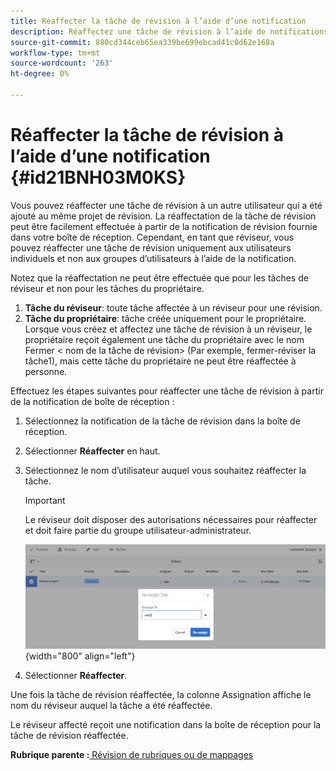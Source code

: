 ```yaml
---
title: Réaffecter la tâche de révision à l’aide d’une notification
description: Réaffectez une tâche de révision à l’aide de notifications dans AEM Guides. Découvrez comment réaffecter une tâche de réviseur à partir de la notification de boîte de réception.
source-git-commit: 880cd344ceb65ea339be699ebcad41c0d62e168a
workflow-type: tm+mt
source-wordcount: '263'
ht-degree: 0%

---
```


# Réaffecter la tâche de révision à l’aide d’une notification {#id21BNH03M0KS}

Vous pouvez réaffecter une tâche de révision à un autre utilisateur qui a été ajouté au même projet de révision. La réaffectation de la tâche de révision peut être facilement effectuée à partir de la notification de révision fournie dans votre boîte de réception. Cependant, en tant que réviseur, vous pouvez réaffecter une tâche de révision uniquement aux utilisateurs individuels et non aux groupes d’utilisateurs à l’aide de la notification.

Notez que la réaffectation ne peut être effectuée que pour les tâches de réviseur et non pour les tâches du propriétaire.

1. **Tâche du réviseur**: toute tâche affectée à un réviseur pour une révision.
1. **Tâche du propriétaire**: tâche créée uniquement pour le propriétaire. Lorsque vous créez et affectez une tâche de révision à un réviseur, le propriétaire reçoit également une tâche du propriétaire avec le nom Fermer &lt; nom de la tâche de révision\> \(Par exemple, fermer-réviser la tâche1\), mais cette tâche du propriétaire ne peut être réaffectée à personne.

Effectuez les étapes suivantes pour réaffecter une tâche de révision à partir de la notification de boîte de réception :

1. Sélectionnez la notification de la tâche de révision dans la boîte de réception.
1. Sélectionner **Réaffecter** en haut.
1. Sélectionnez le nom d’utilisateur auquel vous souhaitez réaffecter la tâche.

   >[!IMPORTANT]
   >
   > Le réviseur doit disposer des autorisations nécessaires pour réaffecter et doit faire partie du groupe utilisateur-administrateur.

   ![](images/reassign-user-inbox.png){width="800" align="left"}

1. Sélectionner **Réaffecter**.

Une fois la tâche de révision réaffectée, la colonne Assignation affiche le nom du réviseur auquel la tâche a été réaffectée.

Le réviseur affecté reçoit une notification dans la boîte de réception pour la tâche de révision réaffectée.

**Rubrique parente :**[ Révision de rubriques ou de mappages](review.md)
